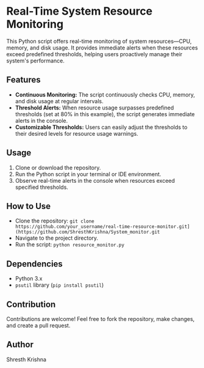 # Real-Time System Resource Monitoring

This Python script offers real-time monitoring of system resources—CPU, memory, and disk usage. It provides immediate alerts when these resources exceed predefined thresholds, helping users proactively manage their system's performance.

## Features
- **Continuous Monitoring:** The script continuously checks CPU, memory, and disk usage at regular intervals.
- **Threshold Alerts:** When resource usage surpasses predefined thresholds (set at 80% in this example), the script generates immediate alerts in the console.
- **Customizable Thresholds:** Users can easily adjust the thresholds to their desired levels for resource usage warnings.

## Usage
1. Clone or download the repository.
2. Run the Python script in your terminal or IDE environment.
3. Observe real-time alerts in the console when resources exceed specified thresholds.

## How to Use
- Clone the repository: `git clone https://github.com/your_username/real-time-resource-monitor.git](https://github.com/ShresthKrishna/System_monitor.git`
- Navigate to the project directory.
- Run the script: `python resource_monitor.py`

## Dependencies
- Python 3.x
- `psutil` library (`pip install psutil`)

## Contribution
Contributions are welcome! Feel free to fork the repository, make changes, and create a pull request.


## Author
Shresth Krishna
